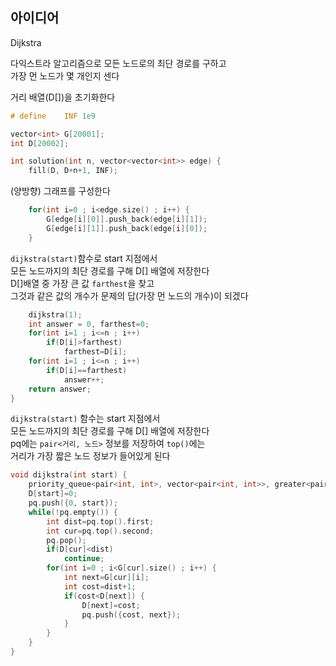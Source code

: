 ## 아이디어
Dijkstra  
  
다익스트라 알고리즘으로 모든 노드로의 최단 경로를 구하고  
가장 먼 노드가 몇 개인지 센다  
  
거리 배열(D[])을 초기화한다
```cpp
# define    INF 1e9

vector<int> G[20001];
int D[20002];

int solution(int n, vector<vector<int>> edge) {
    fill(D, D+n+1, INF);
```
(양방향) 그래프를 구성한다
```cpp
    for(int i=0 ; i<edge.size() ; i++) {
        G[edge[i][0]].push_back(edge[i][1]);
        G[edge[i][1]].push_back(edge[i][0]);
    }
```
`dijkstra(start)`함수로 start 지점에서  
모든 노드까지의 최단 경로를 구해 D[] 배열에 저장한다  
D[]배열 중 가장 큰 값 `farthest`을 찾고  
그것과 같은 값의 개수가 문제의 답(가장 먼 노드의 개수)이 되겠다
```cpp
    dijkstra(1);
    int answer = 0, farthest=0;
    for(int i=1 ; i<=n ; i++)
        if(D[i]>farthest)
            farthest=D[i];
    for(int i=1 ; i<=n ; i++)
        if(D[i]==farthest)
            answer++;
    return answer;
}
```
`dijkstra(start)` 함수는 start 지점에서  
모든 노드까지의 최단 경로를 구해 D[] 배열에 저장한다  
pq에는 `pair<거리, 노드>` 정보를 저장하여 `top()`에는  
거리가 가장 짧은 노드 정보가 들어있게 된다
```cpp
void dijkstra(int start) {
    priority_queue<pair<int, int>, vector<pair<int, int>>, greater<pair<int, int>>> pq;
    D[start]=0;
    pq.push({0, start});
    while(!pq.empty()) {
        int dist=pq.top().first;
        int cur=pq.top().second;
        pq.pop();
        if(D[cur]<dist)
            continue;
        for(int i=0 ; i<G[cur].size() ; i++) {
            int next=G[cur][i];
            int cost=dist+1;
            if(cost<D[next]) {
                D[next]=cost;
                pq.push({cost, next});
            }
        }
    }
}
```
